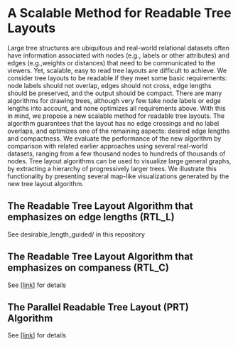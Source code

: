 # A Scalable Method for Readable Tree Layouts

Large tree structures are ubiquitous and real-world relational datasets often have information associated with nodes (e.g., labels or other attributes) and edges (e.g.,weights or distances) that need to be communicated to the viewers. Yet, scalable, easy to read tree layouts are difficult to achieve. We consider tree layouts to be readable if they meet some basic requirements: node labels should not overlap, edges should not cross, edge lengths should be preserved, and the output should be compact. There are many algorithms for drawing trees, although very few take node labels or edge lengths into account, and none optimizes all requirements above. With this in mind, we propose a new scalable method for readable tree layouts. The algorithm guarantees that the layout has no edge crossings and no label overlaps, and optimizes one of the remaining aspects: desired edge lengths and compactness. We evaluate the performance of the new algorithm by comparison with related earlier approaches using several real-world datasets, ranging from a few thousand nodes to hundreds of thousands of nodes. Tree layout algorithms can be used to visualize large general graphs, by extracting a hierarchy of progressively larger trees. We illustrate this functionality by presenting several map-like visualizations generated by the new tree layout algorithm.

## The Readable Tree Layout Algorithm that emphasizes on edge lengths (RTL_L)
See desirable_length_guided/ in this repository

## The Readable Tree Layout Algorithm that emphasizes on companess (RTL_C)
See [[link]](https://github.com/tiga1231/zmlt/) for details

## The Parallel Readable Tree Layout (PRT) Algorithm
See [[link]](https://github.com/khaled-rahman/BatchTree) for details

